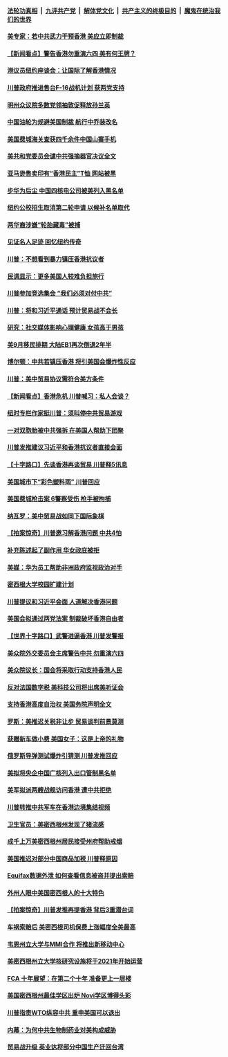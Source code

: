 ####  [法轮功真相](../../../../basic/blob/master/README.md?t=08170313) &nbsp;|&nbsp; [九评共产党](../../../../9ping.md/blob/master/README.md?t=08170313) &nbsp;|&nbsp; [解体党文化](../../../../jtdwh.md/blob/master/README.md?t=08170313)  &nbsp;|&nbsp; [共产主义的终极目的](../../../../gczydzjmd.md/blob/master/README.md?t=08170313) &nbsp;|&nbsp; [魔鬼在统治我们的世界](../../../../mgztzwmdsj.md/blob/master/README.md?t=08170313) 

#### [美专家：若中共武力干预香港 美应立即制裁](../pages/nsc412/n11458852.md?t=08170313) 

#### [【新闻看点】警告香港勿重演六四 美有何王牌？](../pages/nsc412/n11454083.md?t=08170313) 

#### [港议员纽约座谈会：让国际了解香港情况](../pages/nsc412/n11456953.md?t=08170313) 

#### [川普政府推进售台F-16战机计划 获两党支持](../pages/nsc412/n11458582.md?t=08170313) 

#### [明州众议院多数党领袖敦促释放孙兰英](../pages/nsc412/n11458257.md?t=08170313) 

#### [中国油轮为规避美国制裁 航行中乔装改名](../pages/nsc412/n11458211.md?t=08170313) 

#### [美国费城海关查获四千余件中国山寨手机](../pages/nsc412/n11456982.md?t=08170313) 

#### [美共和党委员会谴中共强摘器官决议全文](../pages/nsc412/n11438170.md?t=08170313) 

#### [亚马逊售卖印有“香港民主”T恤 网站被黑](../pages/nsc412/n11457687.md?t=08170313) 

#### [步华为后尘 中国四核电公司被美列入黑名单](../pages/nsc412/n11457466.md?t=08170313) 

#### [纽约公校招生取消第二轮申请 以候补名单取代](../pages/nsc412/n11457022.md?t=08170313) 

#### [两华裔涉嫌“轮胎藏毒”被捕](../pages/nsc412/n11456987.md?t=08170313) 

#### [见证名人足迹 回忆纽约传奇](../pages/nsc412/n11456956.md?t=08170313) 

#### [川普：不想看到暴力镇压香港抗议者](../pages/nsc412/n11456332.md?t=08170313) 

#### [民调显示：更多美国人较难负担旅行](../pages/nsc412/n11457163.md?t=08170313) 

#### [川普参加竞选集会 “我们必须对付中共”](../pages/nsc412/n11456541.md?t=08170313) 

#### [川普：将和习近平通话 预计贸易战不会长](../pages/nsc412/n11456364.md?t=08170313) 

#### [研究：社交媒体影响心理健康 女孩高于男孩](../pages/nsc412/n11454388.md?t=08170313) 

#### [美9月移民排期 大陆EB1再次倒退2年半](../pages/nsc412/n11455941.md?t=08170313) 

#### [博尔顿：中共若镇压香港 将引美国会爆炸性反应](../pages/nsc412/n11456046.md?t=08170313) 

#### [川普：美中贸易协议需符合美方条件](../pages/nsc412/n11455967.md?t=08170313) 

#### [【新闻看点】香港危机 川普喊习：私人会谈？](../pages/nsc412/n11455965.md?t=08170313) 

#### [纽时专栏作家挺川普：须叫停中共贸易游戏](../pages/nsc412/n11455787.md?t=08170313) 

#### [一对双胞胎被中共强拆 在美国人帮助下团聚](../pages/nsc412/n11455548.md?t=08170313) 

#### [川普发推建议习近平和香港抗议者直接会面](../pages/nsc412/n11455583.md?t=08170313) 

#### [【十字路口】先谈香港再谈贸易 川普释5讯息](../pages/nsc412/n11454007.md?t=08170313) 

#### [美国城市下“彩色塑料雨” 川普回应](../pages/nsc412/n11454884.md?t=08170313) 

#### [美国费城枪击案 6警察受伤 枪手被拘捕](../pages/nsc412/n11454601.md?t=08170313) 

#### [纳瓦罗：美中贸易战如同下国际象棋](../pages/nsc412/n11453601.md?t=08170313) 

#### [【拍案惊奇】川普邀习解香港问题 中共4怕](../pages/nsc412/n11454035.md?t=08170313) 

#### [补充陈述起了副作用 华女政庇被拒](../pages/nsc412/n11454131.md?t=08170313) 

#### [美媒：华为员工帮助非洲政府监视政治对手](../pages/nsc412/n11453706.md?t=08170313) 

#### [密西根大学校园扩建计划](../pages/nsc412/n11451937.md?t=08170313) 

#### [川普提议和习近平会面 人道解决香港问题](../pages/nsc412/n11453937.md?t=08170313) 

#### [美国会拟通过两党法案 制裁破坏香港自由者](../pages/nsc412/n11453759.md?t=08170313) 

#### [【世界十字路口】武警进逼香港 川普发警报](../pages/nsc412/n11451730.md?t=08170313) 

#### [美众院外交委员会主席警告中共 勿重演六四](../pages/nsc412/n11453178.md?t=08170313) 

#### [美众院议长：国会将采取行动支持香港人民](../pages/nsc412/n11453389.md?t=08170313) 

#### [反对法国数字税 美科技公司将出席美听证会](../pages/nsc412/n11453208.md?t=08170313) 

#### [支持香港高度自治权 美国务院声明全文](../pages/nsc412/n11453230.md?t=08170313) 

#### [罗斯：美推迟关税非让步 贸易谈判前景莫测](../pages/nsc412/n11453090.md?t=08170313) 

#### [获赠新车做小费 美国女子：这是上帝的礼物](../pages/nsc412/n11453040.md?t=08170313) 

#### [俄罗斯导弹测试爆炸引猜测 川普发推回应](../pages/nsc412/n11452595.md?t=08170313) 

#### [美拟将央企中国广核列入出口管制黑名单](../pages/nsc412/n11452900.md?t=08170313) 

#### [美军拟派两艘战舰访问香港 遭中共拒绝](../pages/nsc412/n11452443.md?t=08170313) 

#### [川普转推中共军车在香港边境集结视频](../pages/nsc412/n11452054.md?t=08170313) 

#### [卫生官员：美密西根州发现了猪流感](../pages/nsc412/n11451935.md?t=08170313) 

#### [成千上万美密西根州居民接受州府帮助戒烟](../pages/nsc412/n11451930.md?t=08170313) 

#### [美国推迟对部分中国商品加税 川普释原因](../pages/nsc412/n11450922.md?t=08170313) 

#### [Equifax数据外泄 如何查看信息被盗并提出索赔](../pages/nsc412/n11451926.md?t=08170313) 

#### [外州人眼中美国密西根人的十大特色](../pages/nsc412/n11451795.md?t=08170313) 

#### [【拍案惊奇】川普发推再提香港 背后3重潜台词](../pages/nsc412/n11451665.md?t=08170313) 

#### [车祸索赔后 美密西根司机保费上涨幅度全美最高](../pages/nsc412/n11451785.md?t=08170313) 

#### [韦恩州立大学与MMI合作 将推出新移动中心](../pages/nsc412/n11451775.md?t=08170313) 

#### [美密西根州立大学核研究设施将于2021年开始运营](../pages/nsc412/n11451749.md?t=08170313) 

#### [FCA 十年展望：在第二个十年 准备更上一层楼](../pages/nsc412/n11451725.md?t=08170313) 

#### [美国密西根州最佳学区出炉 Novi学区博得头彩](../pages/nsc412/n11451701.md?t=08170313) 

#### [川普指责WTO纵容中共 重申美国可以退出](../pages/nsc412/n11451564.md?t=08170313) 

#### [内幕：为何中共生物制药业对美构成威胁](../pages/nsc412/n11450331.md?t=08170313) 

#### [贸易战升级 英业达将部分中国生产迁回台湾](../pages/nsc412/n11451439.md?t=08170313) 

